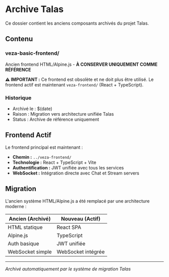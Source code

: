 # Archive Talas

Ce dossier contient les anciens composants archivés du projet Talas.

## Contenu

### veza-basic-frontend/
Ancien frontend HTML/Alpine.js - **À CONSERVER UNIQUEMENT COMME RÉFÉRENCE**

**⚠️ IMPORTANT :** Ce frontend est obsolète et ne doit plus être utilisé.
Le frontend actif est maintenant `veza-frontend/` (React + TypeScript).

### Historique
- Archivé le : $(date)
- Raison : Migration vers architecture unifiée Talas
- Status : Archive de référence uniquement

## Frontend Actif

Le frontend principal est maintenant :
- **Chemin :** `../veza-frontend/`
- **Technologie :** React + TypeScript + Vite
- **Authentification :** JWT unifiée avec tous les services
- **WebSocket :** Intégration directe avec Chat et Stream servers

## Migration

L'ancien système HTML/Alpine.js a été remplacé par une architecture moderne :

| Ancien (Archivé) | Nouveau (Actif) |
|-------------------|-----------------|
| HTML statique | React SPA |
| Alpine.js | TypeScript |
| Auth basique | JWT unifiée |
| WebSocket simple | WebSocket intégrée |

---
*Archivé automatiquement par le système de migration Talas* 